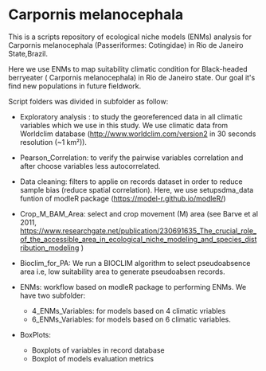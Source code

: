 # Carpornis melanocephala
This is a scripts repository of ecological niche models (ENMs) analysis for Carpornis melanocephala (Passeriformes: Cotingidae) in Rio de Janeiro State,Brazil.

Here we use ENMs to map suitability climatic condition for Black-headed berryeater ( Carpornis melanocephala) in Rio de Janeiro state. Our goal it's find new  populations in future fieldwork.

Script folders was divided in subfolder as follow:

- Exploratory analysis : to study the georeferenced data in all climatic variables which we use in this study. We use climatic data from Worldclim database (http://www.worldclim.com/version2 in 30 seconds resolution (~1 km²)).

- Pearson_Correlation: to verify the pairwise variables correlation and after choose variables less autocorrelated.

- Data cleaning: filters to applie on records dataset in order to reduce sample bias (reduce spatial correlation). Here, we use setupsdma_data funtion of modleR package (https://model-r.github.io/modleR/)

- Crop_M_BAM_Area: select and crop movement (M) area  (see  Barve et al 2011, https://www.researchgate.net/publication/230691635_The_crucial_role_of_the_accessible_area_in_ecological_niche_modeling_and_species_distribution_modeling )

- Bioclim_for_PA: We run a BIOCLIM algorithm to select pseudoabsence area  i.e, low suitability area to generate pseudoabsen records.

- ENMs: workflow based on modleR package to performing ENMs. We have two subfolder:

    - 4_ENMs_Variables: for models based on 4 climatic vriables  
    - 6_ENMs_Variables: for models based on 6 climatic variables.

- BoxPlots: 
 
    - Boxplots of variables in record database 
    - Boxplot of models evaluation metrics
